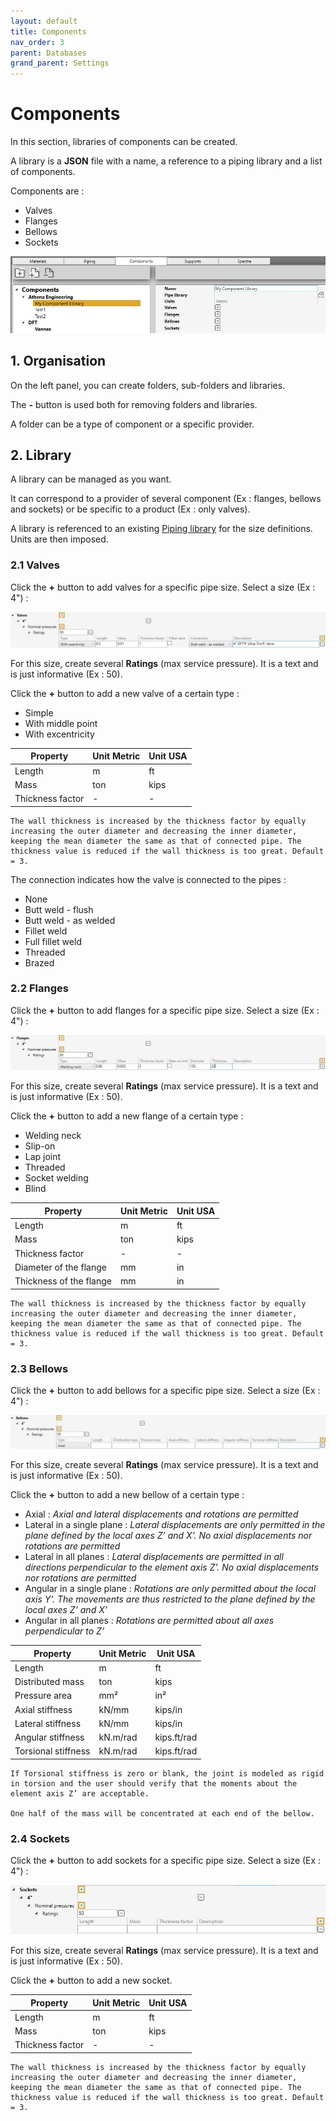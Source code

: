 ```yaml
---
layout: default
title: Components
nav_order: 3
parent: Databases
grand_parent: Settings
---
```


# Components

In this section, libraries of components can be created. 

A library is a **JSON** file with a name, a reference to a piping library and a list of components.

Components are :

- Valves
- Flanges
- Bellows
- Sockets

![Image](../../Images/Component1.jpg)

## 1. Organisation

On the left panel, you can create folders, sub-folders and libraries.

The **-** button is used both for removing folders and libraries.

A folder can be a type of component or a specific provider.

## 2. Library

A library can be managed as you want.

It can correspond to a provider of several component (Ex : flanges, bellows and sockets) or be specific to a product (Ex : only valves).

A library is referenced to an existing [Piping library](https://documentation.metapiping.com/Settings/Databases/Piping.html) for the size definitions. Units are then imposed.

### 2.1 Valves

Click the **+** button to add valves for a specific pipe size. Select a size (Ex : 4") :

![Image](../../Images/Component2.jpg)

For this size, create several **Ratings** (max service pressure). It is a text and is just informative (Ex : 50).

Click the **+** button to add a new valve of a certain type :

- Simple
- With middle point
- With excentricity

| Property | Unit Metric | Unit USA | 
| -------- | ---- | ---- | 
| Length | m | ft |
| Mass | ton | kips | 
| Thickness factor | - | - | 

    The wall thickness is increased by the thickness factor by equally increasing the outer diameter and decreasing the inner diameter, keeping the mean diameter the same as that of connected pipe. The thickness value is reduced if the wall thickness is too great. Default = 3.

The connection indicates how the valve is connected to the pipes :

- None
- Butt weld - flush
- Butt weld - as welded
- Fillet weld
- Full fillet weld
- Threaded
- Brazed


### 2.2 Flanges

Click the **+** button to add flanges for a specific pipe size. Select a size (Ex : 4") :

![Image](../../Images/Component3.jpg)

For this size, create several **Ratings** (max service pressure). It is a text and is just informative (Ex : 50).

Click the **+** button to add a new flange of a certain type :

- Welding neck
- Slip-on
- Lap joint
- Threaded
- Socket welding
- Blind


| Property | Unit Metric | Unit USA | 
| -------- | ---- | ---- | 
| Length | m | ft |
| Mass | ton | kips | 
| Thickness factor | - | - | 
| Diameter of the flange| mm | in | 
| Thickness of the flange | mm | in | 

    The wall thickness is increased by the thickness factor by equally increasing the outer diameter and decreasing the inner diameter, keeping the mean diameter the same as that of connected pipe. The thickness value is reduced if the wall thickness is too great. Default = 3.

### 2.3 Bellows

Click the **+** button to add bellows for a specific pipe size. Select a size (Ex : 4") :

![Image](../../Images/Component4.jpg)

For this size, create several **Ratings** (max service pressure). It is a text and is just informative (Ex : 50).

Click the **+** button to add a new bellow of a certain type :

- Axial : *Axial and lateral displacements and rotations are permitted*
- Lateral in a single plane : *Lateral displacements are only permitted in the plane defined by the local axes Z’ and X’. No axial displacements nor rotations are permitted*
- Lateral in all planes : *Lateral displacements are permitted in all directions perpendicular to the element axis Z’. No axial displacements nor rotations are permitted*
- Angular in a single plane : *Rotations are only permitted about the local axis Y’. The movements are thus restricted to the plane defined by the local axes Z’ and X’*
- Angular in all planes : *Rotations are permitted about all axes perpendicular to Z’*


| Property | Unit Metric | Unit USA | 
| -------- | ---- | ---- | 
| Length | m | ft |
| Distributed mass | ton | kips | 
| Pressure area | mm² | in² | 
| Axial stiffness| kN/mm | kips/in | 
| Lateral stiffness | kN/mm | kips/in | 
| Angular stiffness | kN.m/rad | kips.ft/rad | 
| Torsional stiffness | kN.m/rad | kips.ft/rad | 

    If Torsional stiffness is zero or blank, the joint is modeled as rigid in torsion and the user should verify that the moments about the element axis Z’ are acceptable.

    One half of the mass will be concentrated at each end of the bellow.

### 2.4 Sockets

Click the **+** button to add sockets for a specific pipe size. Select a size (Ex : 4") :

![Image](../../Images/Component5.jpg)

For this size, create several **Ratings** (max service pressure). It is a text and is just informative (Ex : 50).

Click the **+** button to add a new socket.


| Property | Unit Metric | Unit USA | 
| -------- | ---- | ---- | 
| Length | m | ft |
| Mass | ton | kips | 
| Thickness factor | - | - | 

    The wall thickness is increased by the thickness factor by equally increasing the outer diameter and decreasing the inner diameter, keeping the mean diameter the same as that of connected pipe. The thickness value is reduced if the wall thickness is too great. Default = 3.
